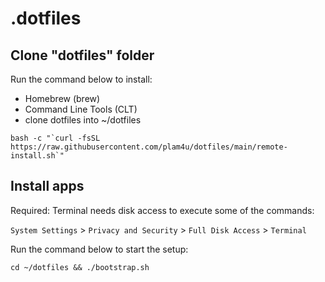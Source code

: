# .dotfiles

## Clone "dotfiles" folder

Run the command below to install:
- Homebrew (brew)
- Command Line Tools (CLT)
- clone dotfiles into ~/dotfiles
```
bash -c "`curl -fsSL https://raw.githubusercontent.com/plam4u/dotfiles/main/remote-install.sh`"
```

## Install apps

Required:
Terminal needs disk access to execute some of the commands:

`System Settings` > `Privacy and Security` > `Full Disk Access` > `Terminal`

Run the command below to start the setup:
```
cd ~/dotfiles && ./bootstrap.sh
```
